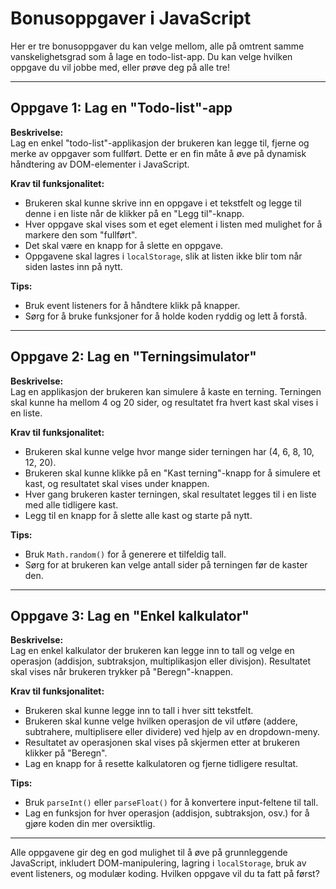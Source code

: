 # Bonusoppgaver i JavaScript

Her er tre bonusoppgaver du kan velge mellom, alle på omtrent samme vanskelighetsgrad som å lage en todo-list-app. Du kan velge hvilken oppgave du vil jobbe med, eller prøve deg på alle tre!

---

## Oppgave 1: Lag en "Todo-list"-app

**Beskrivelse:**  
Lag en enkel "todo-list"-applikasjon der brukeren kan legge til, fjerne og merke av oppgaver som fullført. Dette er en fin måte å øve på dynamisk håndtering av DOM-elementer i JavaScript.

**Krav til funksjonalitet:**
- Brukeren skal kunne skrive inn en oppgave i et tekstfelt og legge til denne i en liste når de klikker på en "Legg til"-knapp.
- Hver oppgave skal vises som et eget element i listen med mulighet for å markere den som "fullført".
- Det skal være en knapp for å slette en oppgave.
- Oppgavene skal lagres i `localStorage`, slik at listen ikke blir tom når siden lastes inn på nytt.

**Tips:**
- Bruk event listeners for å håndtere klikk på knapper.
- Sørg for å bruke funksjoner for å holde koden ryddig og lett å forstå.

---

## Oppgave 2: Lag en "Terningsimulator"

**Beskrivelse:**  
Lag en applikasjon der brukeren kan simulere å kaste en terning. Terningen skal kunne ha mellom 4 og 20 sider, og resultatet fra hvert kast skal vises i en liste. 

**Krav til funksjonalitet:**
- Brukeren skal kunne velge hvor mange sider terningen har (4, 6, 8, 10, 12, 20).
- Brukeren skal kunne klikke på en "Kast terning"-knapp for å simulere et kast, og resultatet skal vises under knappen.
- Hver gang brukeren kaster terningen, skal resultatet legges til i en liste med alle tidligere kast.
- Legg til en knapp for å slette alle kast og starte på nytt.

**Tips:**
- Bruk `Math.random()` for å generere et tilfeldig tall.
- Sørg for at brukeren kan velge antall sider på terningen før de kaster den.

---

## Oppgave 3: Lag en "Enkel kalkulator"

**Beskrivelse:**  
Lag en enkel kalkulator der brukeren kan legge inn to tall og velge en operasjon (addisjon, subtraksjon, multiplikasjon eller divisjon). Resultatet skal vises når brukeren trykker på "Beregn"-knappen.

**Krav til funksjonalitet:**
- Brukeren skal kunne legge inn to tall i hver sitt tekstfelt.
- Brukeren skal kunne velge hvilken operasjon de vil utføre (addere, subtrahere, multiplisere eller dividere) ved hjelp av en dropdown-meny.
- Resultatet av operasjonen skal vises på skjermen etter at brukeren klikker på "Beregn".
- Lag en knapp for å resette kalkulatoren og fjerne tidligere resultat.

**Tips:**
- Bruk `parseInt()` eller `parseFloat()` for å konvertere input-feltene til tall.
- Lag en funksjon for hver operasjon (addisjon, subtraksjon, osv.) for å gjøre koden din mer oversiktlig.

---

Alle oppgavene gir deg en god mulighet til å øve på grunnleggende JavaScript, inkludert DOM-manipulering, lagring i `localStorage`, bruk av event listeners, og modulær koding. Hvilken oppgave vil du ta fatt på først?
